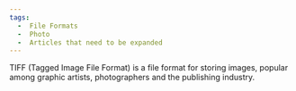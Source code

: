 ```yaml
---
tags:
  -  File Formats
  -  Photo
  -  Articles that need to be expanded 
---
```

TIFF (Tagged Image File Format) is a file format for storing images,
popular among graphic artists, photographers and the publishing
industry.